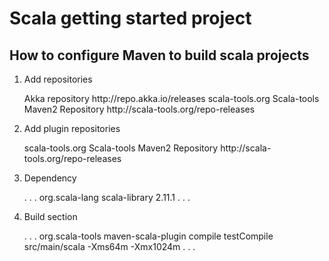 Scala getting started project
====

How to configure Maven to build scala projects
---

1) Add repositories

    <repositories>
        <repository>
            <id>Akka repository</id>
            <url>http://repo.akka.io/releases</url>
        </repository>
        <repository>
            <id>scala-tools.org</id>
            <name>Scala-tools Maven2 Repository</name>
            <url>http://scala-tools.org/repo-releases</url>
        </repository>
    </repositories>

2) Add plugin repositories

    <pluginRepositories>
        <pluginRepository>
            <id>scala-tools.org</id>
            <name>Scala-tools Maven2 Repository</name>
            <url>http://scala-tools.org/repo-releases</url>
        </pluginRepository>
    </pluginRepositories>

3) Dependency

    <dependencies>
    . . . 
        <dependency>
            <groupId>org.scala-lang</groupId>
            <artifactId>scala-library</artifactId>
            <version>2.11.1</version>
        </dependency>
    . . . 
    </dependencies>

4) Build section

    <build>
        <plugins>
    . . . 
            <plugin>
                <groupId>org.scala-tools</groupId>
                <artifactId>maven-scala-plugin</artifactId>
                <executions>
                    <execution>
                        <goals>
                            <goal>compile</goal>
                             <goal>testCompile</goal>
                        </goals>
                    </execution>
                </executions>
                <configuration>
                    <sourceDir>src/main/scala</sourceDir>
                    <jvmArgs>
                        <jvmArg>-Xms64m</jvmArg>
                        <jvmArg>-Xmx1024m</jvmArg>
                    </jvmArgs>
                </configuration>
            </plugin>
    . . . 
        </plugins>
    </build>
